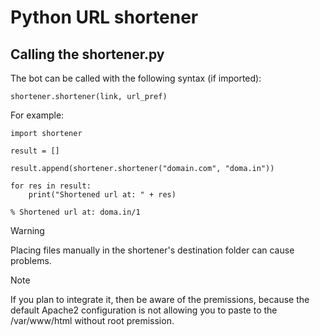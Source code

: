 # Python URL shortener

## Calling the shortener.py
The bot can be called with the following syntax (if imported):
```
shortener.shortener(link, url_pref)
```
For example:
```
import shortener

result = []

result.append(shortener.shortener("domain.com", "doma.in"))

for res in result:
    print("Shortened url at: " + res)
```
```
% Shortened url at: doma.in/1
```
> [!WARNING]
> Placing files manually in the shortener's destination folder can cause problems.

> [!NOTE]
> If you plan to integrate it, then be aware of the premissions, because the default Apache2 configuration is not allowing you to paste to the /var/www/html without root premission.
